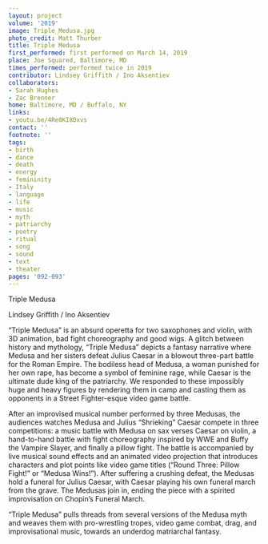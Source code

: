 ```yaml
---
layout: project
volume: '2019'
image: Triple_Medusa.jpg
photo_credit: Matt Thurber
title: Triple Medusa
first_performed: first performed on March 14, 2019
place: Joe Squared, Baltimore, MD
times_performed: performed twice in 2019
contributor: Lindsey Griffith / Ino Aksentiev
collaborators:
- Sarah Hughes
- Zac Brenner
home: Baltimore, MD / Buffalo, NY
links:
- youtu.be/4Re0KI8Dxvs
contact: ''
footnote: ''
tags:
- birth
- dance
- death
- energy
- femininity
- Italy
- language
- life
- music
- myth
- patriarchy
- poetry
- ritual
- song
- sound
- text
- theater
pages: '092-093'
---
```



Triple Medusa

Lindsey Griffith / Ino Aksentiev

“Triple Medusa” is an absurd operetta for two saxophones and violin, with 3D animation, bad fight choreography and good wigs. A glitch between history and mythology, “Triple Medusa” depicts a fantasy narrative where Medusa and her sisters defeat Julius Caesar in a blowout three-part battle for the Roman Empire. The bodiless head of Medusa, a woman punished for her own rape, has become a symbol of feminine rage, while Caesar is the ultimate dude king of the patriarchy. We responded to these impossibly huge and heavy figures by rendering them in camp and casting them as opponents in a Street Fighter-esque video game battle.

After an improvised musical number performed by three Medusas, the audiences watches Medusa and Julius “Shrieking” Caesar compete in three competitions: a music battle with Medusa on sax verses Caesar on violin, a hand-to-hand battle with fight choreography inspired by WWE and Buffy the Vampire Slayer, and finally a pillow fight. The battle is accompanied by live musical sound effects and an animated video projection that introduces characters and plot points like video game titles (“Round Three: Pillow Fight!” or “Medusa Wins!”). After suffering a crushing defeat, the Medusas hold a funeral for Julius Caesar, with Caesar playing his own funeral march from the grave. The Medusas join in, ending the piece with a spirited improvisation on Chopin’s Funeral March.

“Triple Medusa” pulls threads from several versions of the Medusa myth and weaves them with pro-wrestling tropes, video game combat, drag, and improvisational music, towards an underdog matriarchal fantasy.
